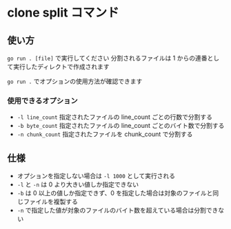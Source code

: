 # clone split コマンド

## 使い方

`go run . [file]` で実行してください
分割されるファイルは 1 からの連番として実行したディレクトで作成されます

`go run .` でオプションの使用方法が確認できます

### 使用できるオプション

- `-l line_count` 指定されたファイルの line_count ごとの行数で分割する
- `-b byte_count` 指定されたファイルの line_count ごとのバイト数で分割する
- `-n chunk_count` 指定されたファイルを chunk_count で分割する

## 仕様

- オプションを指定しない場合は `-l 1000` として実行される
- `-l` と `-n` は 0 より大きい値しか指定できない
- `-b` は 0 以上の値しか指定できず、0 を指定した場合は対象のファイルと同じファイルを複製する
- `-n` で指定した値が対象のファイルのバイト数を超えている場合は分割できない
